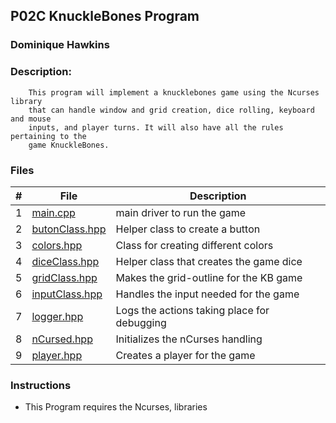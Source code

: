 ## P02C KnuckleBones Program
### Dominique Hawkins
### Description: 
		This program will implement a knucklebones game using the Ncurses library
		that can handle window and grid creation, dice rolling, keyboard and mouse
		inputs, and player turns. It will also have all the rules pertaining to the
		game KnuckleBones.
### Files
|   #   | File     | Description                      |
| :---: | -------- | -------------------------------- |
|   1   |[main.cpp](https://github.com/DomHaw21/2143-OOP-HAWKINS/blob/main/Assignments/P02C/main.cpp)| main driver to run the game|
|   2   |[butonClass.hpp](https://github.com/DomHaw21/2143-OOP-HAWKINS/blob/main/Assignments/P02C/buttonClass.hpp)| Helper class to create a button|
|   3   |[colors.hpp](https://github.com/DomHaw21/2143-OOP-HAWKINS/blob/main/Assignments/P02C/colors.hpp)| Class for creating different colors|
|   4   |[diceClass.hpp](https://github.com/DomHaw21/2143-OOP-HAWKINS/blob/main/Assignments/P02C/diceClass.hpp)| Helper class that creates the game dice|
|   5   |[gridClass.hpp](https://github.com/DomHaw21/2143-OOP-HAWKINS/blob/main/Assignments/P02C/gridClass.hpp)| Makes the grid-outline for the KB game|
|   6   |[inputClass.hpp](https://github.com/DomHaw21/2143-OOP-HAWKINS/blob/main/Assignments/P02C/inputClass.hpp)| Handles the input needed for the game|
|   7   |[logger.hpp](https://github.com/DomHaw21/2143-OOP-HAWKINS/blob/main/Assignments/P02C/logger.hpp)| Logs the actions taking place for debugging|
|   8   |[nCursed.hpp](https://github.com/DomHaw21/2143-OOP-HAWKINS/blob/main/Assignments/P02C/nCursed.hpp)| Initializes the nCurses handling|
|   9   |[player.hpp](https://github.com/DomHaw21/2143-OOP-HAWKINS/blob/main/Assignments/P02C/player.hpp)| Creates a player for the game|
### Instructions
- This Program requires the Ncurses,  libraries
